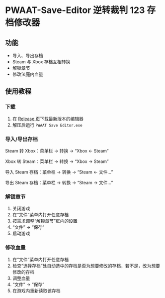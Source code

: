 # PWAAT-Save-Editor 逆转裁判 123 存档修改器

## 功能
* 导入、导出存档
* Steam 与 Xbox 存档互相转换
* 解锁章节
* 修改法庭内血量

## 使用教程
### 下载
1. 在 [Release 页](https://github.com/XcantloadX/PWAAT-Save-Editor/releases)下载最新版本的编辑器
2. 解压后运行 `PWAAT Save Editor.exe`

### 导入/导出存档
Steam 转 Xbox：菜单栏 → 转换 → “Xbox ← Steam”

Xbox 转 Steam：菜单栏 → 转换 → “Xbox → Steam”

导入 Steam 存档：菜单栏 → 转换 → “Steam ← 文件...”

导出 Steam 存档：菜单栏 → 转换 → “Steam → 文件...”

### 解锁章节
1. 关闭游戏
2. 在“文件”菜单内打开任意存档
3. 按需求调整“解锁章节”框内的设置
4. “文件” → “保存”
5. 启动游戏

### 修改血量
1. 在“文件”菜单内打开任意存档
2. 检查“选择存档”处自动选中的存档是否为想要修改的存档，若不是，改为想要修改的存档
3. 调整血量
4. “文件” → “保存”
5. 在游戏内重新读取该存档